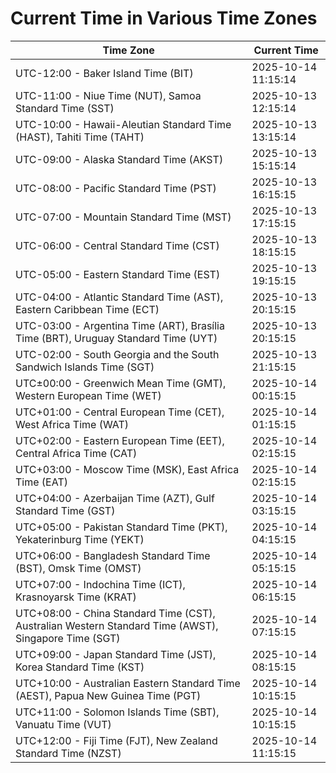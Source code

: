 # Current Time in Various Time Zones

| Time Zone | Current Time |
|-----------|--------------|
| UTC-12:00 - Baker Island Time (BIT) | 2025-10-14 11:15:14 |
| UTC-11:00 - Niue Time (NUT), Samoa Standard Time (SST) | 2025-10-13 12:15:14 |
| UTC-10:00 - Hawaii-Aleutian Standard Time (HAST), Tahiti Time (TAHT) | 2025-10-13 13:15:14 |
| UTC-09:00 - Alaska Standard Time (AKST) | 2025-10-13 15:15:14 |
| UTC-08:00 - Pacific Standard Time (PST) | 2025-10-13 16:15:15 |
| UTC-07:00 - Mountain Standard Time (MST) | 2025-10-13 17:15:15 |
| UTC-06:00 - Central Standard Time (CST) | 2025-10-13 18:15:15 |
| UTC-05:00 - Eastern Standard Time (EST) | 2025-10-13 19:15:15 |
| UTC-04:00 - Atlantic Standard Time (AST), Eastern Caribbean Time (ECT) | 2025-10-13 20:15:15 |
| UTC-03:00 - Argentina Time (ART), Brasília Time (BRT), Uruguay Standard Time (UYT) | 2025-10-13 20:15:15 |
| UTC-02:00 - South Georgia and the South Sandwich Islands Time (SGT) | 2025-10-13 21:15:15 |
| UTC±00:00 - Greenwich Mean Time (GMT), Western European Time (WET) | 2025-10-14 00:15:15 |
| UTC+01:00 - Central European Time (CET), West Africa Time (WAT) | 2025-10-14 01:15:15 |
| UTC+02:00 - Eastern European Time (EET), Central Africa Time (CAT) | 2025-10-14 02:15:15 |
| UTC+03:00 - Moscow Time (MSK), East Africa Time (EAT) | 2025-10-14 02:15:15 |
| UTC+04:00 - Azerbaijan Time (AZT), Gulf Standard Time (GST) | 2025-10-14 03:15:15 |
| UTC+05:00 - Pakistan Standard Time (PKT), Yekaterinburg Time (YEKT) | 2025-10-14 04:15:15 |
| UTC+06:00 - Bangladesh Standard Time (BST), Omsk Time (OMST) | 2025-10-14 05:15:15 |
| UTC+07:00 - Indochina Time (ICT), Krasnoyarsk Time (KRAT) | 2025-10-14 06:15:15 |
| UTC+08:00 - China Standard Time (CST), Australian Western Standard Time (AWST), Singapore Time (SGT) | 2025-10-14 07:15:15 |
| UTC+09:00 - Japan Standard Time (JST), Korea Standard Time (KST) | 2025-10-14 08:15:15 |
| UTC+10:00 - Australian Eastern Standard Time (AEST), Papua New Guinea Time (PGT) | 2025-10-14 10:15:15 |
| UTC+11:00 - Solomon Islands Time (SBT), Vanuatu Time (VUT) | 2025-10-14 10:15:15 |
| UTC+12:00 - Fiji Time (FJT), New Zealand Standard Time (NZST) | 2025-10-14 11:15:15 |
